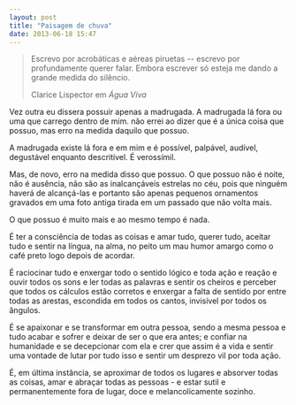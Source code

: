 ```yaml
---
layout: post
title: "Paisagem de chuva"
date: 2013-06-18 15:47
---
```

  

> Escrevo por acrobáticas e aéreas piruetas -- escrevo por profundamente
> querer falar. Embora escrever só esteja me dando a grande medida do
> silêncio.
> 
> <footer>Clarice Lispector em <cite>Água Viva</cite></footer>


Vez outra eu dissera possuir apenas a madrugada. A madrugada lá fora ou uma que
carrego dentro de mim. não errei ao dizer que é a única coisa que possuo, mas
erro na medida daquilo que possuo.

A madrugada existe lá fora e em mim e é possível, palpável, audível, degustável
enquanto descritível. É verossímil.

Mas, de novo, erro na medida disso que possuo. O que possuo não é noite, não é
ausência, não são as inalcançáveis estrelas no céu, pois que ninguém haverá de
alcançá-las e portanto são apenas pequenos ornamentos gravados em uma foto
antiga tirada em um passado que não volta mais.

O que possuo é muito mais e ao mesmo tempo é nada.

É ter a consciência de todas as coisas e amar tudo, querer tudo, aceitar tudo e
sentir na língua, na alma, no peito um mau humor amargo como o café preto logo
depois de acordar.

É raciocinar tudo e enxergar todo o sentido lógico e toda ação e reação e ouvir
todos os sons e ler todas as palavras e sentir os cheiros e perceber que todos
os cálculos estão corretos e enxergar a falta de sentido por entre todas as
arestas, escondida em todos os cantos, invisível por todos os ângulos.

É se apaixonar e se transformar em outra pessoa, sendo a mesma pessoa e tudo
acabar e sofrer e deixar de ser o que era antes; e confiar na humanidade e se
decepcionar com ela e crer que assim é a vida e sentir uma vontade de lutar por
tudo isso e sentir um desprezo vil por toda ação.

É, em última instância, se aproximar de todos os lugares e absorver todas as
coisas, amar e abraçar todas as pessoas - e estar sutil e permanentemente fora
de lugar, doce e melancolicamente sozinho.
